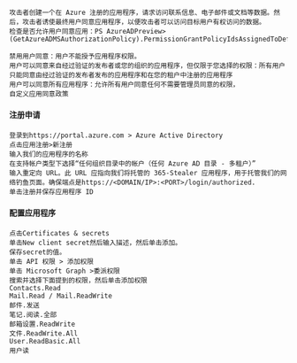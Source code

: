	攻击者创建一个在 Azure 注册的应用程序，请求访问联系信息、电子邮件或文档等数据。然后，攻击者诱使最终用户同意应用程序，以便攻击者可以访问目标用户有权访问的数据。
	检查是否允许用户同意应用：PS AzureADPreview> (GetAzureADMSAuthorizationPolicy).PermissionGrantPolicyIdsAssignedToDefaultUserRole

	禁用用户同意：用户不能授予应用程序权限。
	用户可以同意来自经过验证的发布者或您的组织的应用程序，但仅限于您选择的权限：所有用户只能同意由经过验证的发布者发布的应用程序和在您的租户中注册的应用程序
	用户可以同意所有应用程序：允许所有用户同意任何不需要管理员同意的权限，
	自定义应用同意政策
 #### 注册申请
  	登录到https://portal.azure.com > Azure Active Directory
	点击应用注册>新注册
	输入我们的应用程序的名称
	在支持帐户类型下选择“任何组织目录中的帐户（任何 Azure AD 目录 - 多租户）”
	输入重定向 URL。此 URL 应指向我们将托管的 365-Stealer 应用程序，用于托管我们的网络钓鱼页面。确保端点是https://<DOMAIN/IP>:<PORT>/login/authorized.
	单击注册并保存应用程序 ID
 #### 配置应用程序
	点击Certificates & secrets
	单击New client secret然后输入描述，然后单击添加。
	保存secret的值。
	单击 API 权限 > 添加权限
	单击 Microsoft Graph >委派权限
	搜索并选择下面提到的权限，然后单击添加权限
	Contacts.Read
	Mail.Read / Mail.ReadWrite
	邮件.发送
	笔记.阅读.全部
	邮箱设置.ReadWrite
	文件.ReadWrite.All
	User.ReadBasic.All
	用户读
